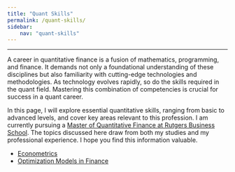 ```yaml
---
title: "Quant Skills"
permalink: /quant-skills/
sidebar:
    nav: "quant-skills" 
---
```


---

A career in quantitative finance is a fusion of mathematics, programming, and finance. 
It demands not only a foundational understanding of these disciplines 
but also familiarity with cutting-edge technologies and methodologies. 
As technology evolves rapidly, so do the skills required in the quant field. 
Mastering this combination of competencies is crucial for success in a quant career.

In this page, I will explore essential quantitative skills, 
ranging from basic to advanced levels, and cover key areas relevant to this profession. 
I am currently pursuing a [Master of Quantitative Finance at Rutgers Business School](https://www.business.rutgers.edu/masters-quantitative-finance). 
The topics discussed here draw from both my studies and my professional experience. I hope you find this information valuable.


- [Econometrics](econometrics/econometrics.md)
- [Optimization Models in Finance ](optimization/optimization.md)

